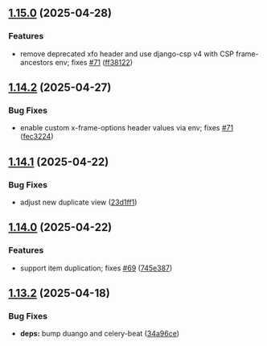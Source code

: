 ## [1.15.0](https://github.com/l4rm4nd/VoucherVault/compare/v1.14.2...v1.15.0) (2025-04-28)


### Features

* remove deprecated xfo header and use django-csp v4 with CSP frame-ancestors env; fixes [#71](https://github.com/l4rm4nd/VoucherVault/issues/71) ([ff38122](https://github.com/l4rm4nd/VoucherVault/commit/ff38122bbcc5b016fc3554daaeca201805210a9f))

## [1.14.2](https://github.com/l4rm4nd/VoucherVault/compare/v1.14.1...v1.14.2) (2025-04-27)


### Bug Fixes

* enable custom x-frame-options header values via env; fixes [#71](https://github.com/l4rm4nd/VoucherVault/issues/71) ([fec3224](https://github.com/l4rm4nd/VoucherVault/commit/fec3224e8366cfa8d06ea1bfcc408f86284b8777))

## [1.14.1](https://github.com/l4rm4nd/VoucherVault/compare/v1.14.0...v1.14.1) (2025-04-22)


### Bug Fixes

* adjust new duplicate view ([23d1ff1](https://github.com/l4rm4nd/VoucherVault/commit/23d1ff155cb071e6aae58a6bb2740df9b21ab2cb))

## [1.14.0](https://github.com/l4rm4nd/VoucherVault/compare/v1.13.2...v1.14.0) (2025-04-22)


### Features

* support item duplication; fixes [#69](https://github.com/l4rm4nd/VoucherVault/issues/69) ([745e387](https://github.com/l4rm4nd/VoucherVault/commit/745e38752bbfe5e7e0d00e828facf1abdec33e14))

## [1.13.2](https://github.com/l4rm4nd/VoucherVault/compare/v1.13.1...v1.13.2) (2025-04-18)


### Bug Fixes

* **deps:** bump duango and celery-beat ([34a96ce](https://github.com/l4rm4nd/VoucherVault/commit/34a96ce2247da64cc85856d196b87ebdb552a02f))

